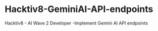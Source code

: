 # Hacktiv8-GeminiAI-API-endpoints
Hacktiv8 - AI Wave 2 Developer -Implement Gemini AI API endpoints
